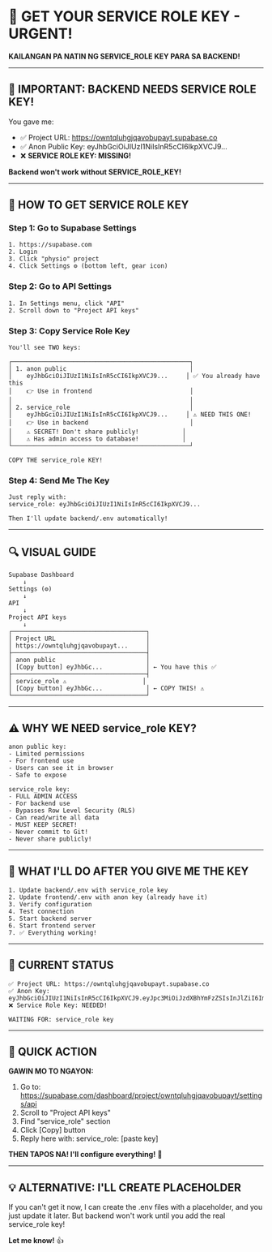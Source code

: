 # 🔑 GET YOUR SERVICE ROLE KEY - URGENT!

**KAILANGAN PA NATIN NG SERVICE_ROLE KEY PARA SA BACKEND!**

---

## 🚨 **IMPORTANT: BACKEND NEEDS SERVICE ROLE KEY!**

You gave me:
- ✅ Project URL: https://owntqluhgjqavobupayt.supabase.co
- ✅ Anon Public Key: eyJhbGciOiJIUzI1NiIsInR5cCI6IkpXVCJ9...
- ❌ **SERVICE ROLE KEY: MISSING!**

**Backend won't work without SERVICE_ROLE_KEY!**

---

## 🎯 **HOW TO GET SERVICE ROLE KEY**

### **Step 1: Go to Supabase Settings**
```
1. https://supabase.com
2. Login
3. Click "physio" project
4. Click Settings ⚙️ (bottom left, gear icon)
```

### **Step 2: Go to API Settings**
```
1. In Settings menu, click "API"
2. Scroll down to "Project API keys"
```

### **Step 3: Copy Service Role Key**
```
You'll see TWO keys:

┌─────────────────────────────────────────────────┐
│ 1. anon public                                  │
│    eyJhbGciOiJIUzI1NiIsInR5cCI6IkpXVCJ9...     │ ✅ You already have this
│    👉 Use in frontend                           │
│                                                 │
│ 2. service_role                                 │
│    eyJhbGciOiJIUzI1NiIsInR5cCI6IkpXVCJ9...     │ ⚠️ NEED THIS ONE!
│    👉 Use in backend                            │
│    ⚠️ SECRET! Don't share publicly!            │
│    ⚠️ Has admin access to database!            │
└─────────────────────────────────────────────────┘

COPY THE service_role KEY!
```

### **Step 4: Send Me The Key**
```
Just reply with:
service_role: eyJhbGciOiJIUzI1NiIsInR5cCI6IkpXVCJ9...

Then I'll update backend/.env automatically!
```

---

## 🔍 **VISUAL GUIDE**

```
Supabase Dashboard
    ↓
Settings (⚙️)
    ↓
API
    ↓
Project API keys
    ↓
┌─────────────────────────────────────┐
│ Project URL                         │
│ https://owntqluhgjqavobupayt...     │
├─────────────────────────────────────┤
│ anon public                         │
│ [Copy button] eyJhbGc...            │ ← You have this ✅
├─────────────────────────────────────┤
│ service_role ⚠️                     │
│ [Copy button] eyJhbGc...            │ ← COPY THIS! ⚠️
└─────────────────────────────────────┘
```

---

## ⚠️ **WHY WE NEED service_role KEY?**

```
anon public key:
- Limited permissions
- For frontend use
- Users can see it in browser
- Safe to expose

service_role key:
- FULL ADMIN ACCESS
- For backend use
- Bypasses Row Level Security (RLS)
- Can read/write all data
- MUST KEEP SECRET!
- Never commit to Git!
- Never share publicly!
```

---

## 🚀 **WHAT I'LL DO AFTER YOU GIVE ME THE KEY**

```
1. Update backend/.env with service_role key
2. Update frontend/.env with anon key (already have it)
3. Verify configuration
4. Test connection
5. Start backend server
6. Start frontend server
7. ✅ Everything working!
```

---

## 📝 **CURRENT STATUS**

```
✅ Project URL: https://owntqluhgjqavobupayt.supabase.co
✅ Anon Key: eyJhbGciOiJIUzI1NiIsInR5cCI6IkpXVCJ9.eyJpc3MiOiJzdXBhYmFzZSIsInJlZiI6Im93bnRxbHVoZ2pxYXZvYnVwYXl0Iiwicm9sZSI6ImFub24iLCJpYXQiOjE3NTkzMzMyNjMsImV4cCI6MjA3NDkwOTI2M30.9KlyQgD4670PXKvQPCqJxOSlhU4n32JusSm3Qk17ZXU
❌ Service Role Key: NEEDED!

WAITING FOR: service_role key
```

---

## 🎯 **QUICK ACTION**

**GAWIN MO TO NGAYON:**

1. Go to: https://supabase.com/dashboard/project/owntqluhgjqavobupayt/settings/api
2. Scroll to "Project API keys"
3. Find "service_role" section
4. Click [Copy] button
5. Reply here with: service_role: [paste key]

**THEN TAPOS NA! I'll configure everything!** 🚀

---

## 💡 **ALTERNATIVE: I'LL CREATE PLACEHOLDER**

If you can't get it now, I can create the .env files with a placeholder, and you just update it later. But backend won't work until you add the real service_role key!

**Let me know!** 👍



